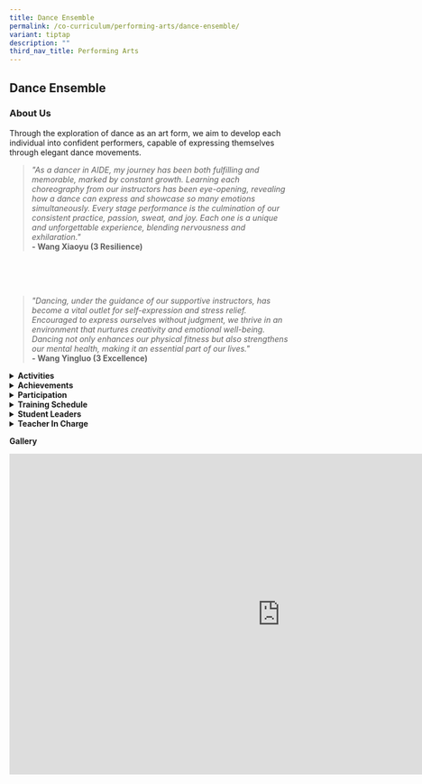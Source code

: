 ```yaml
---
title: Dance Ensemble
permalink: /co-curriculum/performing-arts/dance-ensemble/
variant: tiptap
description: ""
third_nav_title: Performing Arts
---
```

<h2>Dance Ensemble</h2>
<h3>About Us</h3>
<p>Through the exploration of dance as an art form, we aim to develop each
individual into confident performers, capable of expressing themselves
through elegant dance movements.</p>
<blockquote>
<p><em>"As a dancer in AIDE, my journey has been both fulfilling and memorable, marked by constant growth. Learning each choreography from our instructors has been eye-opening, revealing how a dance can express and showcase so many emotions simultaneously. Every stage performance is the culmination of our consistent practice, passion, sweat, and joy. Each one is a unique and unforgettable experience, blending nervousness and exhilaration."</em>
<br><strong>- Wang Xiaoyu (3 Resilience)</strong>
</p>
</blockquote>
<p>
<br>
<br>
<br>
</p>
<blockquote>
<p><em>"Dancing, under the guidance of our supportive instructors, has become a vital outlet for self-expression and stress relief. Encouraged to express ourselves without judgment, we thrive in an environment that nurtures creativity and emotional well-being. Dancing not only enhances our physical fitness but also strengthens our mental health, making it an essential part of our lives."</em> 
<br><strong>- Wang Yingluo (3 Excellence)</strong>
</p>
</blockquote>
<p></p>
<div data-type="detailGroup" class="isomer-accordion-group isomer-accordion isomer-accordion-white">
<details class="isomer-details">
<summary><strong>Activities</strong>
</summary>
<div data-type="detailsContent" class="isomer-details-content">
<p><em>“Great dancers are not great because of their technique, they are great because of their passion.”</em>
</p>
<p><strong>- Martha Graham</strong>
</p>
<p>In the rhythmic heart of Ahmad Ibrahim Secondary School, Dance Ensemble
has been a vibrant and energetic presence. With each step, twirl and beat
drop, our talented dancers have brought the magic of dance to our school
community.</p>
<p>This year, the Dance Ensemble performed in the annual Achievement Day
and cultural events. Our dance routines were nothing short of mesmerizing,
and the dedication and passion of our dancers shone brightly on stage.</p>
<p>Behind every spectacular performance lay hours of hard work and dedication.
Our dancers pushed their limits and honed their techniques, all under the
guidance of our talented instructors.</p>
<p>Yet, the most commendable aspect of AIDE lies in its inclusivity. Dancers
from diverse backgrounds come together in the spirit of dance. We strongly
believe in the sense of belonging and friendship, where we support each
other both on and off the dance floor.</p>
</div>
</details>
</div>
<div data-type="detailGroup" class="isomer-accordion-group isomer-accordion isomer-accordion-white">
<details class="isomer-details">
<summary><strong>Achievements</strong>
</summary>
<div data-type="detailsContent" class="isomer-details-content">
<ul data-tight="true" class="tight">
<li>
<p>Singapore Youth Festival Presentation</p>
</li>
</ul>
<p>- 2013 - Certificate of Distinction</p>
<p>- 2015 - Certificate of Distinction</p>
<p>- 2017 - Certificate of Achievement</p>
<p>- 2019 - Certificate of Distinction</p>
<p>- 2022 - Certificate of Accomplishment x 2</p>
<p>- 2023 - Certificate of Accomplishment</p>
<p>
<br>
</p>
<ul data-tight="true" class="tight">
<li>
<p>Recognition of Participation at The Royal Dance Off Youth League Festival
2018</p>
</li>
</ul>
</div>
</details>
</div>
<div data-type="detailGroup" class="isomer-accordion-group isomer-accordion isomer-accordion-white">
<details class="isomer-details">
<summary><strong>Participation</strong>
</summary>
<div data-type="detailsContent" class="isomer-details-content">
<ul data-tight="true" class="tight">
<li>
<p>Chinese New Year Performance</p>
</li>
<li>
<p>Racial Harmony Day Performance</p>
</li>
<li>
<p>Achievement Day Performance</p>
</li>
<li>
<p>National Day Performance</p>
</li>
</ul>
</div>
</details>
</div>
<div data-type="detailGroup" class="isomer-accordion-group isomer-accordion isomer-accordion-white">
<details class="isomer-details">
<summary><strong>Training Schedule</strong>
</summary>
<div data-type="detailsContent" class="isomer-details-content">
<p><strong>Wednesday</strong> 
<br>315pm to 615pm
<br>
<br><strong>Friday </strong>
<br>230pm t0 530pm</p>
</div>
</details>
</div>
<div data-type="detailGroup" class="isomer-accordion-group isomer-accordion isomer-accordion-white">
<details class="isomer-details">
<summary><strong>Student Leaders</strong>
</summary>
<div data-type="detailsContent" class="isomer-details-content">
<p><strong>Chairperson </strong>
<br>Wang Xiaoyu (3 Resilience)
<br>
<br><strong>Vice-Chairperson</strong> 
<br>Wang Yingluo (3 Excellence)
<br>
<br><strong>Captains </strong>
<br>Tan Shi Ern Shannon (3 Care)
<br>Hannah Qistina Binte Mohammad Wirman (3 Steadfastness)</p>
</div>
</details>
</div>
<div data-type="detailGroup" class="isomer-accordion-group isomer-accordion isomer-accordion-white">
<details class="isomer-details">
<summary><strong>Teacher In Charge</strong>
</summary>
<div data-type="detailsContent" class="isomer-details-content">
<p><strong>Mdm Fitrah Bte Jamri<br>Contact:&nbsp;<a href="mailto:fitrah_jamri@moe.edu.sg" rel="noopener noreferrer nofollow" target="">fitrah_jamri@moe.edu.sg</a></strong>
<br>Ms Ang Xin Ru Ruby</p>
</div>
</details>
</div>
<p><strong>Gallery</strong>
</p>
<div class="iframe-wrapper">
<iframe height="569" width="960" allowfullscreen="true" frameborder="0" src="https://docs.google.com/presentation/d/e/2PACX-1vST7bCq0uLVGdpHPatlD7rW3aWYOpVM7svSCbLArqqq367-XIFM99WQsELGzgfTy3Heg3KUXeQ43WHI/embed?start=true&amp;loop=true&amp;delayms=5000"></iframe>
</div>
<p></p>
<p></p>